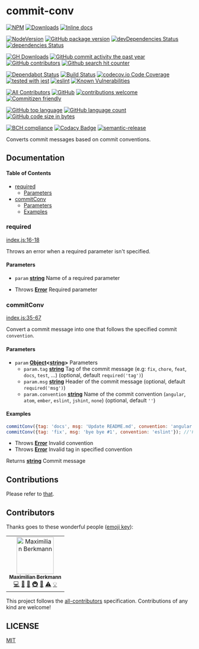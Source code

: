 # commit-conv

[![NPM](https://nodei.co/npm/commit-conv.png)](https://nodei.co/npm/commit-conv/)
[![Downloads](https://img.shields.io/npm/dm/commit-conv.svg)](https://npmcharts.com/compare/commit-conv?minimal=true)
[![Inline docs](http://inch-ci.org/github/Berkmann18/commit-conv.svg?branch=master)](http://inch-ci.org/github/Berkmann18/commit-conv)

[![NodeVersion](https://img.shields.io/node/v/commit-conv.svg)](https://github.com/Berkmann18/commit-conv)
[![GitHub package version](https://img.shields.io/github/package-json/v/Berkmann18/commit-conv.svg)](https://github.com/Berkmann18/commit-conv)
[![devDependencies Status](https://david-dm.org/berkmann18/commit-conv/dev-status.svg)](https://david-dm.org/berkmann18/commit-conv?type=dev)
[![dependencies Status](https://david-dm.org/berkmann18/commit-conv/status.svg)](https://david-dm.org/berkmann18/commit-conv)

[![GH Downloads](https://img.shields.io/github/downloads/Berkmann18/commit-conv/total.svg)](https://github.com/Berkmann18/commit-conv/network/members)
[![GitHub commit activity the past year](https://img.shields.io/github/commit-activity/y/Berkmann18/commit-conv.svg)](https://github.com/Berkmann18/commit-conv/graphs/commit-activity)
[![GitHub contributors](https://img.shields.io/github/contributors/Berkmann18/commit-conv.svg)](https://github.com/Berkmann18/commit-conv/graphs/contributors)
[![Github search hit counter](https://img.shields.io/github/search/Berkmann18/commit-conv/goto.svg)](https://github.com/Berkmann18/commit-conv/graphs/traffic)

[![Dependabot Status](https://api.dependabot.com/badges/status?host=github&repo=Berkmann18/commit-conv)](https://dependabot.com)
[![Build Status](https://travis-ci.org/Berkmann18/commit-conv.svg?branch=master)](https://travis-ci.org/Berkmann18/commit-conv)
[![codecov.io Code Coverage](https://img.shields.io/codecov/c/github/Berkmann18/commit-conv.svg?maxAge=2592000)](https://codecov.io/github/Berkmann18/commit-conv?branch=master)
[![tested with jest](https://img.shields.io/badge/tested_with-jest-99424f.svg)](https://github.com/facebook/jest)
[![eslint](https://aleen42.github.io/badges/src/eslint.svg)](./eslintrc.json)
[![Known Vulnerabilities](https://snyk.io/test/github/Berkmann18/commit-conv/badge.svg?targetFile=package.json)](https://snyk.io/test/github/Berkmann18/commit-conv?targetFile=package.json)

[![All Contributors](https://img.shields.io/badge/all_contributors-1-orange.svg?style=flat-square)](#contributors)
[![GitHub](https://img.shields.io/github/license/Berkmann18/commit-conv.svg)](https://github.com/Berkmann18/commit-conv/blob/master/LICENSE)
[![contributions welcome](https://img.shields.io/badge/contributions-welcome-brightgreen.svg?style=flat)](https://github.com/Berkmann18/commit-conv/issues)
[![Commitizen friendly](https://img.shields.io/badge/commitizen-friendly-brightgreen.svg)](http://commitizen.github.io/cz-cli/)

[![GitHub top language](https://img.shields.io/github/languages/top/Berkmann18/commit-conv.svg)](https://github.com/Berkmann18/commit-conv)
[![GitHub language count](https://img.shields.io/github/languages/count/Berkmann18/commit-conv.svg)](https://github.com/Berkmann18/commit-conv)
[![GitHub code size in bytes](https://img.shields.io/github/languages/code-size/Berkmann18/commit-conv.svg)](https://github.com/Berkmann18/commit-conv)

[![BCH compliance](https://bettercodehub.com/edge/badge/Berkmann18/commit-conv?branch=master)](https://bettercodehub.com/)
[![Codacy Badge](https://api.codacy.com/project/badge/Grade/a772e53fef984a558ef4741392bd926d)](https://www.codacy.com/app/maxieberkmann/commit-conv?utm_source=github.com&utm_medium=referral&utm_content=Berkmann18/commit-conv&utm_campaign=Badge_Grade)
[![semantic-release](https://img.shields.io/badge/%20%20%F0%9F%93%A6%F0%9F%9A%80-semantic--release-e10079.svg)](https://github.com/semantic-release/semantic-release)

Converts commit messages based on commit conventions.

## Documentation

<!-- Generated by documentation.js. Update this documentation by updating the source code. -->

#### Table of Contents

-   [required](#required)
    -   [Parameters](#parameters)
-   [commitConv](#commitconv)
    -   [Parameters](#parameters-1)
    -   [Examples](#examples)

### required

[index.js:16-18](https://Berkmann18@github.com/Berkmann18/commit-conv/blob/d8b1d8a57cc06686a4a55b1684b73c80d45d3f7f/index.js#L16-L18 "Source code on GitHub")

Throws an error when a required parameter isn't specified.

#### Parameters

-   `param` **[string](https://developer.mozilla.org/docs/Web/JavaScript/Reference/Global_Objects/String)** Name of a required parameter


-   Throws **[Error](https://developer.mozilla.org/docs/Web/JavaScript/Reference/Global_Objects/Error)** Required parameter

### commitConv

[index.js:35-67](https://Berkmann18@github.com/Berkmann18/commit-conv/blob/d8b1d8a57cc06686a4a55b1684b73c80d45d3f7f/index.js#L35-L67 "Source code on GitHub")

Convert a commit message into one that follows the specified commit `convention`.

#### Parameters

-   `param` **[Object](https://developer.mozilla.org/docs/Web/JavaScript/Reference/Global_Objects/Object)&lt;[string](https://developer.mozilla.org/docs/Web/JavaScript/Reference/Global_Objects/String)>** Parameters
    -   `param.tag` **[string](https://developer.mozilla.org/docs/Web/JavaScript/Reference/Global_Objects/String)** Tag of the commit message (e.g: `fix`, `chore`, `feat`, `docs`, `test`, ...) (optional, default `required('tag')`)
    -   `param.msg` **[string](https://developer.mozilla.org/docs/Web/JavaScript/Reference/Global_Objects/String)** Header of the commit message (optional, default `required('msg')`)
    -   `param.convention` **[string](https://developer.mozilla.org/docs/Web/JavaScript/Reference/Global_Objects/String)** Name of the commit convention (`angular`, `atom`, `ember`, `eslint`, `jshint`, `none`) (optional, default `''`)

#### Examples

```javascript
commitConv({tag: 'docs', msg: 'Update README.md', convention: 'angular'}); //'docs: update README.md'
commitConv({tag: 'fix', msg: 'bye bye #1', convention: 'eslint'}); //'Fix: Bye bye #1'
```

-   Throws **[Error](https://developer.mozilla.org/docs/Web/JavaScript/Reference/Global_Objects/Error)** Invalid convention
-   Throws **[Error](https://developer.mozilla.org/docs/Web/JavaScript/Reference/Global_Objects/Error)** Invalid tag in specified convention

Returns **[string](https://developer.mozilla.org/docs/Web/JavaScript/Reference/Global_Objects/String)** Commit message

## Contributions

Please refer to [that](.github/CONTRIBUTING.md).

## Contributors

Thanks goes to these wonderful people
([emoji key](https://allcontributors.org/docs/en/emoji-key)):

<!-- ALL-CONTRIBUTORS-LIST:START - Do not remove or modify this section -->

<!-- prettier-ignore -->

<table><tr><td align="center"><a href="http://maxcubing.wordpress.com"><img src="https://avatars0.githubusercontent.com/u/8260834?v=4" width="100px;" alt="Maximilian Berkmann"/><br /><sub><b>Maximilian Berkmann</b></sub></a><br /><a href="https://github.com/Berkmann18/commit-conv/commits?author=Berkmann18" title="Code">💻</a> <a href="https://github.com/Berkmann18/commit-conv/commits?author=Berkmann18" title="Documentation">📖</a> <a href="#ideas-Berkmann18" title="Ideas, Planning, & Feedback">🤔</a> <a href="#infra-Berkmann18" title="Infrastructure (Hosting, Build-Tools, etc)">🚇</a> <a href="#maintenance-Berkmann18" title="Maintenance">🚧</a> <a href="https://github.com/Berkmann18/commit-conv/commits?author=Berkmann18" title="Tests">⚠️</a> <a href="#example-Berkmann18" title="Examples">💡</a></td></tr></table>

<!-- ALL-CONTRIBUTORS-LIST:END -->

This project follows the
[all-contributors](https://github.com/all-contributors/all-contributors)
specification. Contributions of any kind are welcome!

## LICENSE

[MIT](./LICENSE)

